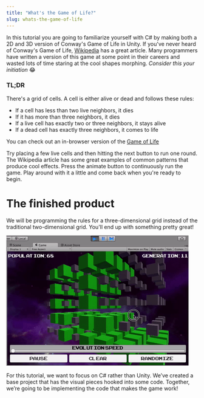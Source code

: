 ```yaml
---
title: "What's the Game of Life?"
slug: whats-the-game-of-life
---
```


In this tutorial you are going to familiarize yourself with C# by making both a 2D and 3D version of Conway's Game of Life in Unity. If you've never heard of Conway's Game of Life, [Wikipedia](http://en.wikipedia.org/wiki/Conway%27s_Game_of_Life) has a great article. Many programmers have written a version of this game at some point in their careers and wasted lots of time staring at the cool shapes morphing. _Consider this your initiation_ 😂

### TL;DR

There's a grid of cells. A cell is either alive or dead and follows these rules:

- If a cell has less than two live neighbors, it dies
- If it has more than three neighbors, it dies
- If a live cell has exactly two or three neighbors, it stays alive
- If a dead cell has exactly three neighbors, it comes to life

You can check out an in-browser version of the [Game of Life](https://jsfiddle.net/makeschool_dion/zose7rv3/embedded/result/)

Try placing a few live cells and then hitting the next button to run one round. The Wikipedia article has some great examples of common patterns that produce cool effects. Press the animate button to continuously run the game. Play around with it a little and come back when you're ready to begin.

<!-- TODO: Add # What you will learn -->

# The finished product

We will be programming the rules for a three-dimensional grid instead of the traditional two-dimensional grid. You'll end up with something pretty great!

![Conway's Game of Life Simulation](../media/image18.gif)

For this tutorial, we want to focus on C# rather than Unity. We’ve created a base project that has the visual pieces hooked into some code. Together, we’re going to be implementing the code that makes the game work!
